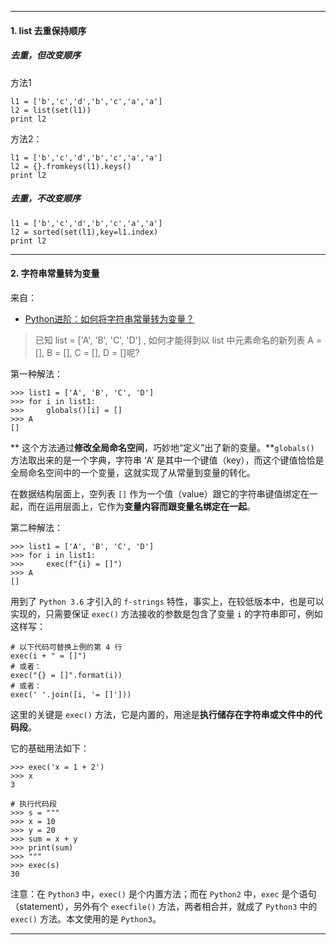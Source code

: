 


---
#### 1. list 去重保持顺序

##### 去重，但改变顺序

方法1

```
l1 = ['b','c','d','b','c','a','a']
l2 = list(set(l1))
print l2
```

方法2：

```
l1 = ['b','c','d','b','c','a','a']
l2 = {}.fromkeys(l1).keys()
print l2
```

##### 去重，不改变顺序

```
l1 = ['b','c','d','b','c','a','a']
l2 = sorted(set(l1),key=l1.index)
print l2
```


---
#### 2. 字符串常量转为变量

来自：

- [Python进阶：如何将字符串常量转为变量？](https://mp.weixin.qq.com/s/4eWQmJ15QZabNViePCDmNw)

> 已知 list = ['A', 'B', 'C', 'D'] , 如何才能得到以 list 中元素命名的新列表 A = [], B = [], C = [], D = []呢?


第一种解法：

```
>>> list1 = ['A', 'B', 'C', 'D']
>>> for i in list1:
>>>     globals()[i] = []
>>> A
[]
```
**
这个方法通过**修改全局命名空间**，巧妙地“定义”出了新的变量。**`globals()` 方法取出来的是一个字典，字符串 ‘A’ 是其中一个键值（key），而这个键值恰恰是全局命名空间中的一个变量，这就实现了从常量到变量的转化。

在数据结构层面上，空列表 `[]` 作为一个值（value）跟它的字符串键值绑定在一起，而在运用层面上，它作为**变量内容而跟变量名绑定在一起**。


第二种解法：

```
>>> list1 = ['A', 'B', 'C', 'D']
>>> for i in list1:
>>>     exec(f"{i} = []")
>>> A
[]
```
用到了 `Python 3.6` 才引入的 `f-strings` 特性，事实上，在较低版本中，也是可以实现的，只需要保证 `exec()` 方法接收的参数是包含了变量 `i` 的字符串即可，例如这样写：


```
# 以下代码可替换上例的第 4 行
exec(i + " = []")
# 或者：
exec("{} = []".format(i))
# 或者：
exec(' '.join([i, '= []']))
```

这里的关键是 `exec()` 方法，它是内置的，用途是**执行储存在字符串或文件中的代码段**。

它的基础用法如下：

```
>>> exec('x = 1 + 2')
>>> x
3

# 执行代码段
>>> s = """
>>> x = 10
>>> y = 20
>>> sum = x + y
>>> print(sum)
>>> """
>>> exec(s)
30
```

注意：在 `Python3` 中，`exec()` 是个内置方法；而在 `Python2` 中，`exec` 是个语句（statement），另外有个 `execfile()` 方法，两者相合并，就成了 `Python3` 中的 `exec()` 方法。本文使用的是 `Python3`。


---

